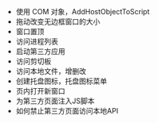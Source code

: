 ﻿- 使用 COM 对象，AddHostObjectToScript 
- 拖动改变无边框窗口的大小
- 窗口置顶
- 访问进程列表
- 启动第三方应用
- 访问剪切板
- 访问本地文件，增删改
- 创建托盘图标，托盘图标菜单
- 页内打开新窗口
- 为第三方页面注入JS脚本
- 如何禁止第三方页面访问本地API
